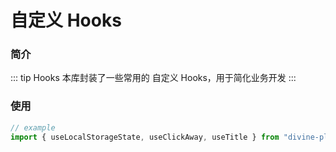 # 自定义 Hooks

### 简介

::: tip Hooks
本库封装了一些常用的 自定义 Hooks，用于简化业务开发
:::

### 使用

```typescript
// example
import { useLocalStorageState, useClickAway, useTitle } from "divine-plus";
```
